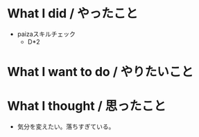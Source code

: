 # What I did / やったこと
- paizaスキルチェック
  - D\*2

# What I want to do / やりたいこと

# What I thought / 思ったこと
- 気分を変えたい。落ちすぎている。
